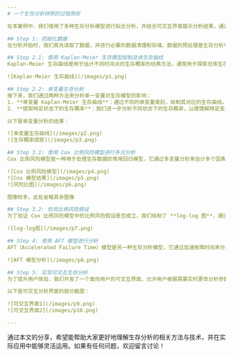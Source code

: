 ```yaml
---
# 一个生存分析样例的过程简析

在本案例中，我们使用了多种生存分析模型进行拟合分析，并结合可交互界面展示分析结果。通过这些分析方法，能够更好地理解影响生存时间的各种因素，并为后续的决策提供依据。以下是整个分析流程的详细描述。

## Step 1: 初始化数据
在分析开始时，我们首先读取了数据，并进行必要的数据清理和存储。数据的预处理是生存分析中至关重要的一步，确保数据的质量能够直接影响后续模型的结果和解释。

## Step 2.1: 使用 Kaplan-Meier 生存模型绘制总体生存曲线
Kaplan-Meier 生存曲线是用于估计不同时间点的生存概率的经典方法，通常用于探索总体生存率。通过该模型，我们可以直观地看到随着时间推移的生存率变化，从而了解样本的生存情况。

![Kaplan-Meier 生存曲线](/images/p1.png)

## Step 2.2: 单变量生存分析
接下来，我们通过两种方法来分析单一变量对生存模型的影响：
1. **单变量 Kaplan-Meier 生存曲线**：通过不同的单变量类别，绘制其对应的生存曲线。
2. **提取特定状态下的生存概率**：我们进一步分析不同状态下的生存概率，以便理解特定变量的影响。

以下是单变量分析的结果：

![单变量生存曲线](/images/p2.png)
![生存概率提取](/images/p3.png)

## Step 3.1: 使用 Cox 比例风险模型进行多元分析
Cox 比例风险模型是一种用于处理生存数据的常用回归模型，它通过多变量分析来估计多个因素对生存时间的影响。该模型的核心是比例风险假设，即风险比保持恒定。我们在本分析中使用该模型对多个变量进行了回归分析，并呈现了相应的图表。

![Cox 比例风险模型](/images/p4.png)
![Cox 模型结果](/images/p5.png)
![风险比图](/images/p6.png)

图像较多，此处省略其余图像

## Step 3.2: 检验比例风险假设
为了验证 Cox 比例风险模型中的比例风险假设是否成立，我们绘制了 **log-log 图**，通过该图可以判断变量是否符合比例风险假设。如果比例风险假设被违反，模型的推断可能不准确，因此这一检验至关重要。

![log-log图](/images/p7.png)

## Step 4: 使用 AFT 模型进行分析
AFT（Accelerated Failure Time）模型是另一种生存分析模型，它通过加速故障时间来分析生存数据。与 Cox 比例风险模型不同，AFT 模型假设时间的分布被某些因素所加速或减缓。我们在本步骤中对 AFT 模型进行了应用，并绘制了相关图表。

![AFT 模型分析](/images/p8.png)

## Step 5: 实现可交互生存分析
为了提升用户体验，我们开发了一个面向用户的可交互界面，允许用户根据需要实时更改分析参数。随着参数的改变，相关图表和分析结果会实时更新，从而帮助用户快速得到准确的生存分析结果。

以下是可交互分析界面的部分截图：

![可交互界面1](/images/p9.png)
![可交互界面2](/images/p10.png)

---
```


通过本文的分享，希望能帮助大家更好地理解生存分析的相关方法与技术，并在实际应用中能够灵活运用。如果有任何问题，欢迎留言讨论！
